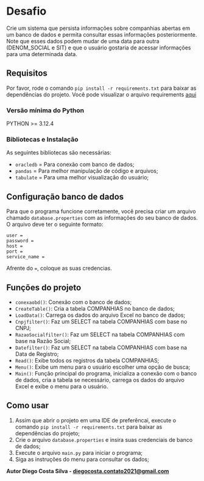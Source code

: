 
# Desafio

Crie um sistema que persista informações sobre companhias abertas em um banco de dados e
permita consultar essas informações posteriormente. Note que esses dados podem mudar de
uma data para outra (DENOM_SOCIAL e SIT) e que o usuário gostaria de acessar informações
para uma determinada data.

## Requisitos

Por favor, rode o comando `pip install -r requirements.txt` para baixar as dependências do projeto. Você pode visualizar o arquivo requirements [aqui](https://github.com/DiegoCostaCode/SPART---CNPJ-CASE/blob/master/requirements.txt)


### Versão mínima do Python
PYTHON >= 3.12.4

### Bibliotecas e Instalação

As seguintes bibliotecas são necessárias:
* `oracledb` = Para conexão com banco de dados;
* `pandas` = Para melhor manipulação de código e arquivos;
* `tabulate` = Para uma melhor visualização do usuário;


## Configuração banco de dados

Para que o programa funcione corretamente, você precisa criar um arquivo chamado `database.properties` com as informações do seu banco de dados. O arquivo deve ter o seguinte formato:
```
user = 
password =  
host = 
port = 
service_name = 
```

Afrente do `=`, coloque as suas credencias.

## Funções do projeto

- `conexaobd()`: Conexão com o banco de dados;
- `CreateTable()`: Cria a tabela COMPANHIAS no banco de dados;
- `LoadData()`: Carrega os dados do arquivo Excel no banco de dados;
- `Cnpjfilter()`: Faz um SELECT na tabela COMPANHIAS com base no CNPJ;
- `RazaoSocialfilter()`: Faz um SELECT na tabela COMPANHIAS com base na Razão Social;
- `Datefilter()`: Faz um SELECT na tabela COMPANHIAS com base na Data de Registro;
- `Read()`: Exibe todos os registros da tabela COMPANHIAS;
- `Menu()`: Exibe um menu para o usuário escolher uma opção de busca;
- `Main()`: Função principal do programa, inicializa a conexão com o banco de dados, cria a tabela se necessário, carrega os dados do arquivo Excel e exibe o menu para o usuário.

## Como usar

1. Assim que abrir o projeto em uma IDE de preferêncai, execute o comando `pip install -r requirements.txt` para baixar as dependências do projeto;
2. Crie o arquivo `database.properties` e insira suas credenciais de banco de dados;
3. Execute o arquivo `main.py` para iniciar o programa;
4. Siga as instruções do menu para consultar os dados;


**Autor Diego Costa Silva - diegocosta.contato2021@gmail.com**
